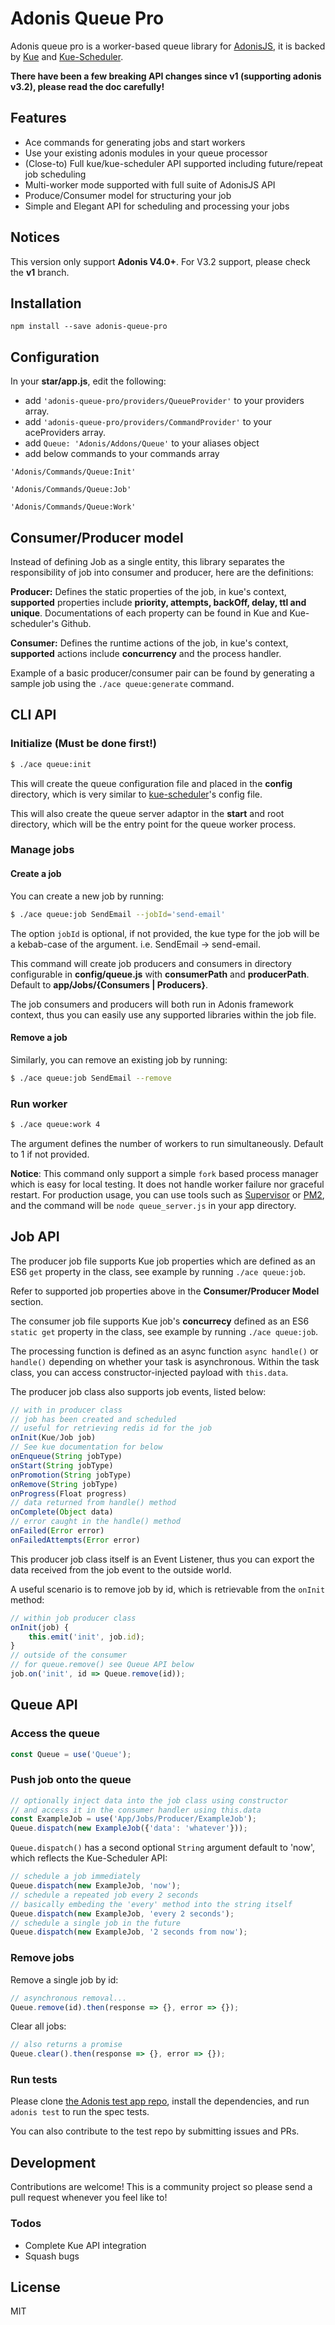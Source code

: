 ﻿# Adonis Queue Pro
Adonis queue pro is a worker-based queue library for [AdonisJS](https://github.com/adonisjs/adonis-framework), it is backed by [Kue](https://github.com/Automattic/kue) and [Kue-Scheduler](https://github.com/lykmapipo/kue-scheduler). 

**There have been a few breaking API changes since v1 (supporting adonis v3.2), please read the doc carefully!**

## Features
  - Ace commands for generating jobs and start workers
  - Use your existing adonis modules in your queue processor
  - (Close-to) Full kue/kue-scheduler API supported including future/repeat job scheduling
  - Multi-worker mode supported with full suite of AdonisJS API
  - Produce/Consumer model for structuring your job
  - Simple and Elegant API for scheduling and processing your jobs

## Notices
This version only support **Adonis V4.0+**. For V3.2 support, please check the **v1** branch.

## Installation
	
    npm install --save adonis-queue-pro

## Configuration
In your **star/app.js**, edit the following:

- add `'adonis-queue-pro/providers/QueueProvider'` to your providers array.
- add `'adonis-queue-pro/providers/CommandProvider'` to your aceProviders array.
- add `Queue: 'Adonis/Addons/Queue'` to your aliases object
- add below commands to your commands array

`'Adonis/Commands/Queue:Init'`

`'Adonis/Commands/Queue:Job'`
	 
`'Adonis/Commands/Queue:Work'`

## Consumer/Producer model
Instead of defining Job as a single entity, this library separates the responsibility of job into consumer and producer, here are the definitions:

**Producer:** Defines the static properties of the job, in kue's context,  **supported** properties include **priority, attempts, backOff, delay, ttl and unique**. Documentations of each property can be found in Kue and Kue-scheduler's Github.

**Consumer:** Defines the runtime actions of the job, in kue's context,  **supported** actions include **concurrency** and the process handler.

Example of a basic producer/consumer pair can be found by generating a sample job using the ``./ace queue:generate`` command.

## CLI API

### Initialize (Must be done first!)
```sh
$ ./ace queue:init
```
This will create the queue configuration file and placed in the **config** directory, which is very similar to [kue-scheduler](https://github.com/lykmapipo/kue-scheduler)'s config file.

This will also create the queue server adaptor in the **start** and root directory, which will be the entry point for the queue worker process.

### Manage jobs

#### Create a job

You can create a new job by running:

```sh
$ ./ace queue:job SendEmail --jobId='send-email'
```
The option `jobId` is optional, if not provided, the kue type for the job will be a kebab-case of the argument. i.e. SendEmail -> send-email.

This command will create job producers and consumers in directory configurable in **config/queue.js** with **consumerPath** and **producerPath**. Default to **app/Jobs/{Consumers | Producers}**.

The job consumers and producers will both run in Adonis framework context, thus you can easily use any supported libraries within the job file. 

#### Remove a job

Similarly, you can remove an existing job by running:

```sh
$ ./ace queue:job SendEmail --remove
```

### Run worker
```sh
$ ./ace queue:work 4
```
The argument defines the number of workers to run simultaneously. Default to 1 if not provided. 

**Notice**: This command only support a simple ``fork`` based process manager which is easy for local testing. It does not handle worker failure nor graceful restart. For production usage, you can use tools such as [Supervisor](https://github.com/Supervisor/supervisor) or [PM2](https://github.com/Unitech/pm2), and the command will be ``node queue_server.js`` in your app directory.

## Job API

The producer job file supports Kue job properties which are defined as an ES6 ``get`` property in the class, see example by running `./ace queue:job`.

Refer to supported job properties above in the **Consumer/Producer Model** section.

The consumer job file supports Kue job's **concurrecy** defined as an ES6 `static get` property in the class, see example by running `./ace queue:job`.

The processing function is defined as an async function `async handle()` or `handle()` depending on whether your task is asynchronous. Within the task class, you can access constructor-injected payload with `this.data`.

The producer job class also supports job events, listed below:
```js
// with in producer class
// job has been created and scheduled
// useful for retrieving redis id for the job
onInit(Kue/Job job)
// See kue documentation for below
onEnqueue(String jobType)
onStart(String jobType)
onPromotion(String jobType)
onRemove(String jobType)
onProgress(Float progress)
// data returned from handle() method
onComplete(Object data)
// error caught in the handle() method
onFailed(Error error)
onFailedAttempts(Error error)
```
This producer job class itself is an Event Listener, thus you can export the data received from the job event to the outside world. 

A useful scenario is to remove job by id, which is retrievable from the `onInit` method: 

```js
// within job producer class
onInit(job) {
    this.emit('init', job.id);
}
// outside of the consumer
// for queue.remove() see Queue API below
job.on('init', id => Queue.remove(id));
```

## Queue API

### Access the queue
```js
const Queue = use('Queue');
```
### Push job onto the queue
```js
// optionally inject data into the job class using constructor
// and access it in the consumer handler using this.data
const ExampleJob = use('App/Jobs/Producer/ExampleJob');
Queue.dispatch(new ExampleJob({'data': 'whatever'}));
```
`Queue.dispatch()` has a second optional `String` argument default to 'now', which reflects the Kue-Scheduler API:
```js
// schedule a job immediately
Queue.dispatch(new ExampleJob, 'now');
// schedule a repeated job every 2 seconds
// basically embeding the 'every' method into the string itself
Queue.dispatch(new ExampleJob, 'every 2 seconds');
// schedule a single job in the future
Queue.dispatch(new ExampleJob, '2 seconds from now');
```
### Remove jobs

Remove a single job by id:

```js
// asynchronous removal...
Queue.remove(id).then(response => {}, error => {});
```

Clear all jobs:

```js
// also returns a promise
Queue.clear().then(response => {}, error => {});
```

### Run tests

Please clone [the Adonis test app repo](https://github.com/ReactiveXYZ-Dev/adonis-queue-pro-test), install the dependencies, and run ``adonis test`` to run the spec tests.

You can also contribute to the test repo by submitting issues and PRs.

## Development

Contributions are welcome! This is a community project so please send a pull request whenever you feel like to!

### Todos
 - Complete Kue API integration
 - Squash bugs

License
----

MIT

